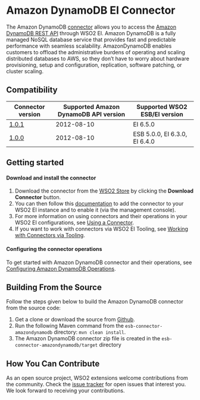 # Amazon DynamoDB EI Connector

The Amazon DynamoDB [connector](https://docs.wso2.com/display/EI650/Working+with+Connectors) allows you to access the [Amazon DynamoDB REST API](https://docs.aws.amazon.com/amazondynamodb/latest/developerguide/HowItWorks.API.html) through WSO2 EI. 
Amazon DynamoDB is a fully managed NoSQL database service that provides fast and predictable performance with seamless scalability. 
AmazonDynamoDB enables customers to offload the administrative burdens of operating and scaling distributed databases to AWS, so they don’t have to worry about hardware provisioning, setup and configuration, replication, software patching, or cluster scaling.

## Compatibility

| Connector version | Supported Amazon DynamoDB API version | Supported WSO2 ESB/EI version |
| ------------- | ---------------|------------- |
| [1.0.1](https://github.com/wso2-extensions/esb-connector-amazondynamodb/tree/org.wso2.carbon.connector.amazondynamodb-1.0.1) | 2012-08-10 | EI 6.5.0 |
| [1.0.0](https://github.com/wso2-extensions/esb-connector-amazondynamodb/tree/org.wso2.carbon.connector.amazondynamodb-1.0.0) | 2012-08-10 | ESB 5.0.0, EI 6.3.0, EI 6.4.0|

## Getting started

#### Download and install the connector

1. Download the connector from the [WSO2 Store](https://store.wso2.com/store/assets/esbconnector/details/3fcaf309-1a69-4edf-870a-882bb76fdaa1) by clicking the **Download Connector** button.
2. You can then follow this [documentation](https://docs.wso2.com/display/EI650/Working+with+Connectors+via+the+Management+Console) to add the connector to your WSO2 EI instance and to enable it (via the management console).
3. For more information on using connectors and their operations in your WSO2 EI configurations, see [Using a Connector](https://docs.wso2.com/display/EI650/Using+a+Connector).
4. If you want to work with connectors via WSO2 EI Tooling, see [Working with Connectors via Tooling](https://docs.wso2.com/display/EI650/Working+with+Connectors+via+Tooling).

#### Configuring the connector operations

To get started with Amazon DynamoDB connector and their operations, see [Configuring Amazon DynamoDB Operations](docs/config.md).

## Building From the Source

Follow the steps given below to build the Amazon DynamoDB connector from the source code:

1. Get a clone or download the source from [Github](https://github.com/wso2-extensions/esb-connector-amazondynamodb).
2. Run the following Maven command from the `esb-connector-amazondynamodb` directory: `mvn clean install`.
3. The Amazon DynamoDB connector zip file is created in the `esb-connector-amazondynamodb/target` directory

## How You Can Contribute

As an open source project, WSO2 extensions welcome contributions from the community.
Check the [issue tracker](https://github.com/wso2-extensions/esb-connector-amazondynamodb/issues) for open issues that interest you. We look forward to receiving your contributions.

